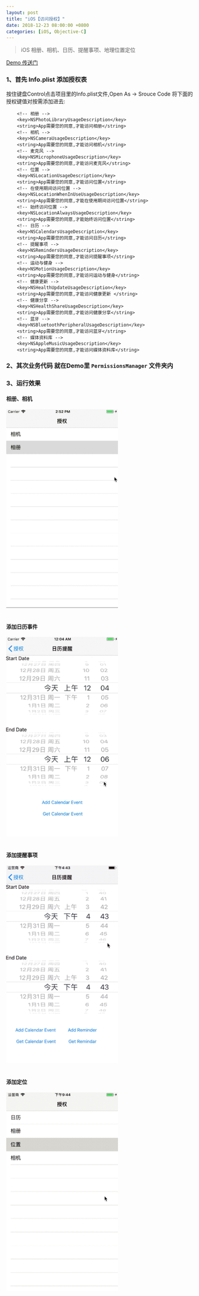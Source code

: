 ```yaml
---
layout: post
title: "iOS【访问授权】"
date: 2018-12-23 08:00:00 +0800
categories: [iOS, Objective-C]
---
```


> iOS 相册、相机、日历、提醒事项、地理位置定位

<a href = "https://github.com/ViiCat/SSPermissionDemo">Demo 传送门</a>

### 1、首先 Info.plist 添加授权表
按住键盘Control点击项目里的Info.plist文件,Open As -> Srouce Code 将下面的授权键值对按需添加进去:

```
    <!-- 相册 -->
    <key>NSPhotoLibraryUsageDescription</key>
    <string>App需要您的同意,才能访问相册</string>
    <!-- 相机 -->
    <key>NSCameraUsageDescription</key>
    <string>App需要您的同意,才能访问相机</string>
    <!-- 麦克风 -->
    <key>NSMicrophoneUsageDescription</key>
    <string>App需要您的同意,才能访问麦克风</string>
    <!-- 位置 -->
    <key>NSLocationUsageDescription</key>
    <string>App需要您的同意,才能访问位置</string>
    <!-- 在使用期间访问位置 -->
    <key>NSLocationWhenInUseUsageDescription</key>
    <string>App需要您的同意,才能在使用期间访问位置</string>
    <!-- 始终访问位置 -->
    <key>NSLocationAlwaysUsageDescription</key>
    <string>App需要您的同意,才能始终访问位置</string>
    <!-- 日历 -->
    <key>NSCalendarsUsageDescription</key>
    <string>App需要您的同意,才能访问日历</string>
    <!-- 提醒事项 -->
    <key>NSRemindersUsageDescription</key>
    <string>App需要您的同意,才能访问提醒事项</string>
    <!-- 运动与健身 -->
    <key>NSMotionUsageDescription</key> 
    <string>App需要您的同意,才能访问运动与健身</string>
    <!-- 健康更新 -->
    <key>NSHealthUpdateUsageDescription</key>
    <string>App需要您的同意,才能访问健康更新 </string>
    <!-- 健康分享 -->
    <key>NSHealthShareUsageDescription</key>
    <string>App需要您的同意,才能访问健康分享</string>
    <!-- 蓝牙 -->
    <key>NSBluetoothPeripheralUsageDescription</key>
    <string>App需要您的同意,才能访问蓝牙</string>
    <!-- 媒体资料库 -->
    <key>NSAppleMusicUsageDescription</key>
    <string>App需要您的同意,才能访问媒体资料库</string>
```

### 2、其次业务代码 就在Demo里 `PermissionsManager` 文件夹内

### 3、运行效果
#### 相册、相机
<img src="/images/permission.gif" width="300">
<br/><br/>

#### 添加日历事件
<img src="/images/calendarEvent.gif" width="300">
<br/><br/>

#### 添加提醒事项
<img src="/images/remindar.gif" width="300">
<br/><br/>

#### 添加定位
<img src="/images/location.gif" width="300">


